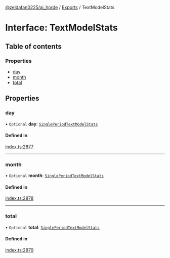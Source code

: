 [@zeldafan0225/ai_horde](../README.md) / [Exports](../modules.md) / TextModelStats

# Interface: TextModelStats

## Table of contents

### Properties

- [day](TextModelStats.md#day)
- [month](TextModelStats.md#month)
- [total](TextModelStats.md#total)

## Properties

### day

• `Optional` **day**: [`SinglePeriodTextModelStats`](../modules.md#singleperiodtextmodelstats)

#### Defined in

[index.ts:2877](https://github.com/ZeldaFan0225/ai_horde/blob/9b3ae88/index.ts#L2877)

___

### month

• `Optional` **month**: [`SinglePeriodTextModelStats`](../modules.md#singleperiodtextmodelstats)

#### Defined in

[index.ts:2878](https://github.com/ZeldaFan0225/ai_horde/blob/9b3ae88/index.ts#L2878)

___

### total

• `Optional` **total**: [`SinglePeriodTextModelStats`](../modules.md#singleperiodtextmodelstats)

#### Defined in

[index.ts:2879](https://github.com/ZeldaFan0225/ai_horde/blob/9b3ae88/index.ts#L2879)
